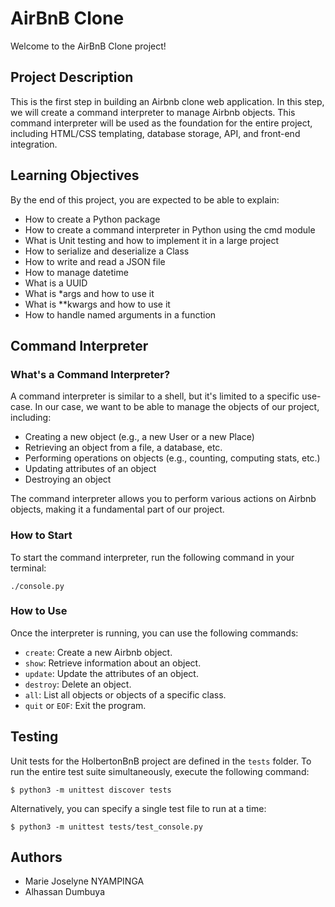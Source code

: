 
# AirBnB Clone

Welcome to the AirBnB Clone project!

## Project Description

This is the first step in building an Airbnb clone web application. In this step, we will create a command interpreter to manage Airbnb objects. This command interpreter will be used as the foundation for the entire project, including HTML/CSS templating, database storage, API, and front-end integration.

## Learning Objectives

By the end of this project, you are expected to be able to explain:

- How to create a Python package
- How to create a command interpreter in Python using the cmd module
- What is Unit testing and how to implement it in a large project
- How to serialize and deserialize a Class
- How to write and read a JSON file
- How to manage datetime
- What is a UUID
- What is *args and how to use it
- What is **kwargs and how to use it
- How to handle named arguments in a function

## Command Interpreter

### What's a Command Interpreter?

A command interpreter is similar to a shell, but it's limited to a specific use-case. In our case, we want to be able to manage the objects of our project, including:

- Creating a new object (e.g., a new User or a new Place)
- Retrieving an object from a file, a database, etc.
- Performing operations on objects (e.g., counting, computing stats, etc.)
- Updating attributes of an object
- Destroying an object

The command interpreter allows you to perform various actions on Airbnb objects, making it a fundamental part of our project.

### How to Start

To start the command interpreter, run the following command in your terminal:

```shell
./console.py
```

### How to Use

Once the interpreter is running, you can use the following commands:

- `create`: Create a new Airbnb object.
- `show`: Retrieve information about an object.
- `update`: Update the attributes of an object.
- `destroy`: Delete an object.
- `all`: List all objects or objects of a specific class.
- `quit` or `EOF`: Exit the program.

## Testing

Unit tests for the HolbertonBnB project are defined in the `tests` folder. To run the entire test suite simultaneously, execute the following command:

```shell
$ python3 -m unittest discover tests
```

Alternatively, you can specify a single test file to run at a time:

```shell
$ python3 -m unittest tests/test_console.py
```

## Authors

- Marie Joselyne NYAMPINGA
- Alhassan Dumbuya

